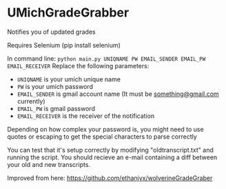 UMichGradeGrabber
=================

Notifies you of updated grades

Requires Selenium (pip install selenium)

In command line: `python main.py UNIQNAME PW EMAIL_SENDER EMAIL_PW EMAIL_RECEIVER`
Replace the following parameters:
* `UNIQNAME` is your umich unique name
* `PW` is your umich password
* `EMAIL_SENDER` is gmail account name (It must be something@gmail.com currently)
* `EMAIL_PW` is gmail password
* `EMAIL_RECEIVER` is the receiver of the notification

Depending on how complex your password is, you might need to use quotes or escaping to get the special characters to parse correctly

You can test that it's setup correctly by modifying "oldtranscript.txt" and running the script. You should recieve an e-mail containing a diff between your old and new transcripts.

Improved from here: https://github.com/ethanjyx/wolverineGradeGraber
